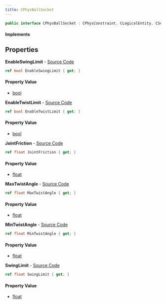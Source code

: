 ```yaml
---
title: CPhysBallSocket
---
```


```csharp
public interface CPhysBallSocket : CPhysConstraint, CLogicalEntity, CServerOnlyEntity, CBaseEntity, CEntityInstance, ISchemaClass<CEntityInstance>, ISchemaClass<CBaseEntity>, ISchemaClass<CServerOnlyEntity>, ISchemaClass<CLogicalEntity>, ISchemaClass<CPhysConstraint>, ISchemaClass<CPhysBallSocket>, ISchemaField, ISchemaClass, INativeHandle
```

#### Implements

## Properties

**EnableSwingLimit** - [Source Code](https://github.com/swiftly-solution/swiftlys2/blob/master/managed/src/SwiftlyS2.Generated/Schemas/Interfaces/CPhysBallSocket.cs#L18)

```csharp
ref bool EnableSwingLimit { get; }
```

#### Property Value

- [bool](https://learn.microsoft.com/dotnet/api/system.boolean)

**EnableTwistLimit** - [Source Code](https://github.com/swiftly-solution/swiftlys2/blob/master/managed/src/SwiftlyS2.Generated/Schemas/Interfaces/CPhysBallSocket.cs#L22)

```csharp
ref bool EnableTwistLimit { get; }
```

#### Property Value

- [bool](https://learn.microsoft.com/dotnet/api/system.boolean)

**JointFriction** - [Source Code](https://github.com/swiftly-solution/swiftlys2/blob/master/managed/src/SwiftlyS2.Generated/Schemas/Interfaces/CPhysBallSocket.cs#L16)

```csharp
ref float JointFriction { get; }
```

#### Property Value

- [float](https://learn.microsoft.com/dotnet/api/system.single)

**MaxTwistAngle** - [Source Code](https://github.com/swiftly-solution/swiftlys2/blob/master/managed/src/SwiftlyS2.Generated/Schemas/Interfaces/CPhysBallSocket.cs#L26)

```csharp
ref float MaxTwistAngle { get; }
```

#### Property Value

- [float](https://learn.microsoft.com/dotnet/api/system.single)

**MinTwistAngle** - [Source Code](https://github.com/swiftly-solution/swiftlys2/blob/master/managed/src/SwiftlyS2.Generated/Schemas/Interfaces/CPhysBallSocket.cs#L24)

```csharp
ref float MinTwistAngle { get; }
```

#### Property Value

- [float](https://learn.microsoft.com/dotnet/api/system.single)

**SwingLimit** - [Source Code](https://github.com/swiftly-solution/swiftlys2/blob/master/managed/src/SwiftlyS2.Generated/Schemas/Interfaces/CPhysBallSocket.cs#L20)

```csharp
ref float SwingLimit { get; }
```

#### Property Value

- [float](https://learn.microsoft.com/dotnet/api/system.single)

